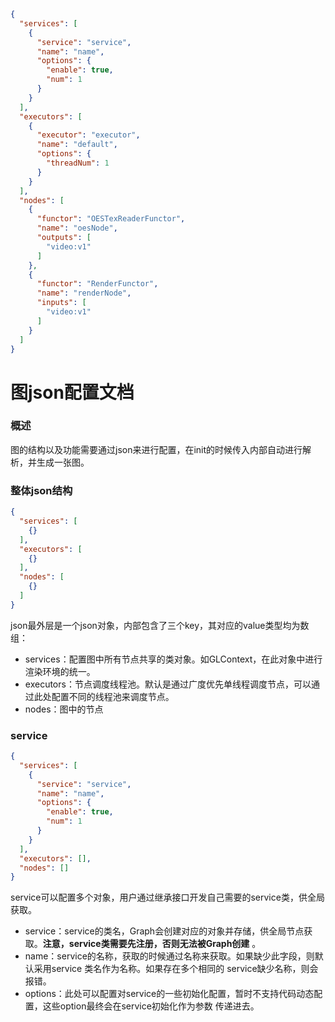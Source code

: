 ```json
{
  "services": [
    {
      "service": "service",
      "name": "name",
      "options": {
        "enable": true,
        "num": 1
      }
    }
  ],
  "executors": [
    {
      "executor": "executor",
      "name": "default",
      "options": {
        "threadNum": 1
      }
    }
  ],
  "nodes": [
    {
      "functor": "OESTexReaderFunctor",
      "name": "oesNode",
      "outputs": [
        "video:v1"
      ]
    },
    {
      "functor": "RenderFunctor",
      "name": "renderNode",
      "inputs": [
        "video:v1"
      ]
    }
  ]
}
```
# 图json配置文档

### 概述
图的结构以及功能需要通过json来进行配置，在init的时候传入内部自动进行解析，并生成一张图。

### 整体json结构
```json
{
  "services": [
    {}
  ],
  "executors": [
    {}
  ],
  "nodes": [
    {}
  ]
}
```
json最外层是一个json对象，内部包含了三个key，其对应的value类型均为数组：

- services：配置图中所有节点共享的类对象。如GLContext，在此对象中进行渲染环境的统一。
- executors：节点调度线程池。默认是通过广度优先单线程调度节点，可以通过此处配置不同的线程池来调度节点。
- nodes：图中的节点

### service
```json
{
  "services": [
    {
      "service": "service",
      "name": "name",
      "options": {
        "enable": true,
        "num": 1
      }
    }
  ],
  "executors": [],
  "nodes": []
}
```

service可以配置多个对象，用户通过继承接口开发自己需要的service类，供全局获取。

- service：service的类名，Graph会创建对应的对象并存储，供全局节点获取。**注意，service类需要先注册，否则无法被Graph创建** 。
- name：service的名称，获取的时候通过名称来获取。如果缺少此字段，则默认采用service 类名作为名称。如果存在多个相同的
  service缺少名称，则会报错。
- options：此处可以配置对service的一些初始化配置，暂时不支持代码动态配置，这些option最终会在service初始化作为参数
  传递进去。